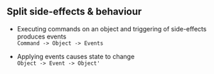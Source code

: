 ## Split side-effects & behaviour

* Executing commands on an object and triggering of side-effects produces events  
    `Command -> Object -> Events`

* Applying events causes state to change  
    `Object -> Event -> Object'`
    